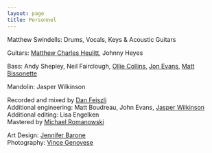 ```yaml
---
layout: page
title: Personnel
---
```


Matthew Swindells: Drums, Vocals, Keys & Acoustic Guitars

Guitars: [Matthew Charles Heulitt](http://matthewcharlesheulitt.com/), Johnny Heyes

Bass: Andy Shepley, Neil Fairclough, [Ollie Collins](http://www.olliecollins.com/basssession/), [Jon Evans](http://jonevansmusic.com/), [Matt Bissonette](http://www.cdbaby.com/Artist/MattBissonette)

Mandolin: Jasper Wilkinson

Recorded and mixed by [Dan Feiszli](http://www.studiorhythm.com/Welcome.html)    
Additional engineering: Matt Boudreau, John Evans, [Jasper Wilkinson](https://soundcloud.com/jasper-wilkinson/foolish)   
Additional editing: Lisa Engelken    
Mastered by [Michael Romanowski](http://www.coastmastering.com/michael/)    

Art Design: [Jennifer Barone](https://jennbarone.com/)    
Photography: [Vince Genovese](http://www.jovin.org/about.html)
